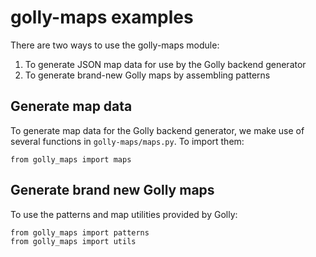 # golly-maps examples

There are two ways to use the golly-maps module:

1. To generate JSON map data for use by the Golly backend generator
2. To generate brand-new Golly maps by assembling patterns


## Generate map data

To generate map data for the Golly backend generator, we make use of several
functions in `golly-maps/maps.py`. To import them:

```
from golly_maps import maps
```

## Generate brand new Golly maps

To use the patterns and map utilities provided by Golly:

```
from golly_maps import patterns
from golly_maps import utils
```

